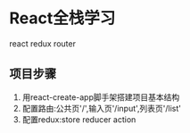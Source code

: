 # React全栈学习

react redux router 

## 项目步骤

1. 用react-create-app脚手架搭建项目基本结构
2. 配置路由:公共页'/',输入页'/input',列表页'/list'
3. 配置redux:store reducer action
